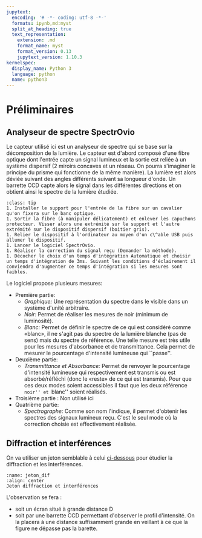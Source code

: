 ```yaml
---
jupytext:
  encoding: '# -*- coding: utf-8 -*-'
  formats: ipynb,md:myst
  split_at_heading: true
  text_representation:
    extension: .md
    format_name: myst
    format_version: 0.13
    jupytext_version: 1.10.3
kernelspec:
  display_name: Python 3
  language: python
  name: python3
---
```


# Préliminaires

## Analyseur de spectre SpectrOvio

Le capteur utilisé ici est un analyseur de spectre qui se base sur la décomposition de la lumière. Le capteur est d'abord composé d'une fibre optique dont l'entrée capte un signal lumineux et la sortie est reliée à un système dispersif (2 miroirs concaves et un réseau. On pourra s'imaginer le principe du prisme qui fonctionne de la même manière). La lumière est alors déviée suivant des angles différents suivant sa longueur d'onde. Un barrette CCD capte alors le signal dans les différentes directions et on obtient ainsi le spectre de la lumière étudiée. 

````{admonition} Mise en place du dispositif
:class: tip
1. Installer le support pour l'entrée de la fibre sur un cavalier qu'on fixera sur le banc optique.
1. Sortir la fibre (à manipuler délicatement) et enlever les capuchons protecteur. Visser alors une extrémité sur le support et l'autre extrémité sur le dispositif dispersif (boitier gris).
1. Relier le dispositif à l'ordinateur au moyen d'un c\^able USB puis allumer le dispositif.
1. Lancer le logiciel SpectrOvio.
1. Réaliser la correction du signal reçu (Demander la méthode).
1. Décocher le choix d'un temps d'intégration Automatique et choisir un temps d'intégration de 3ms. Suivant les conditions d'éclairement il conviendra d'augmenter ce temps d'intégration si les mesures sont faibles.
````

Le logiciel propose plusieurs mesures:
* Première partie:
    * _Graphique:_ Une représentation du spectre dans le visible dans un système d'unité arbitraire.
    * _Noir:_ Permet de réaliser les mesures de noir (minimum de luminosité).
    * _Blanc:_ Permet de définir le spectre de ce qui est considéré comme «blanc», il ne s'agit pas du spectre de la lumière blanche (pas de sens) mais du spectre de référence. Une telle mesure est très utile pour les mesures d'absorbance et de transmittance. Cela permet de mesurer le pourcentage d'intensité lumineuse qui ``passe''.
* Deuxième partie:
    * _Transmittance et Absorbance:_ Permet de renvoyer le pourcentage d'intensité lumineuse qui respectivement est transmis ou est absorbé/réfléchi (donc le «reste» de ce qui est transmis). Pour que ces deux modes soient accessibles il faut que les deux référence ``noir'' et ``blanc'' soient réalisés.
* Troisième partie : Non utilisé ici
* Quatrième partie:
    * _Spectrographe:_ Comme son nom l'indique, il permet d'obtenir les spectres des signaux lumineux reçu. C'est le seul mode où la correction choisie est effectivement réalisée.

## Diffraction et interférences
On va utiliser un jeton semblable à celui [ci-dessous](jeton_dif) pour étudier la diffraction et les interférences.

```{figure} ./images/jeton_diffraction.jpg
:name: jeton_dif
:align: center
Jeton diffraction et interférences
```
L'observation se fera :
* soit un écran situé à grande distance D
* soit par une barrette CCD permettant d'observer le profil d'intensité. On la placera à une distance suffisamment grande en veillant à ce que la figure ne dépasse pas la barette.